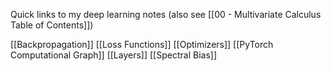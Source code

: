Quick links to my deep learning notes (also see [[00 - Multivariate Calculus Table of Contents]])

[[Backpropagation]]
[[Loss Functions]]
[[Optimizers]]
[[PyTorch Computational Graph]]
[[Layers]]
[[Spectral Bias]]

